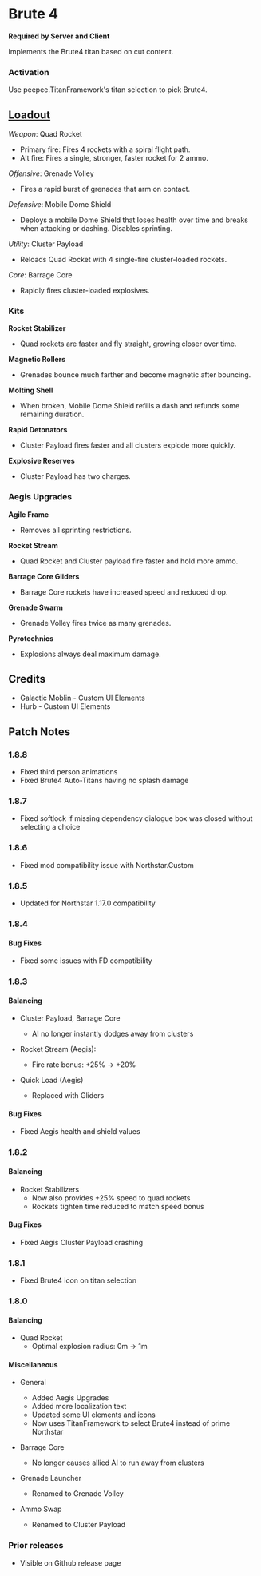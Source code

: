 # Brute 4

**Required by Server and Client**

Implements the Brute4 titan based on cut content.

### Activation

Use peepee.TitanFramework's titan selection to pick Brute4.

## [Loadout](https://youtu.be/enGWYx5sIws)
*Weapon*: Quad Rocket

* Primary fire: Fires 4 rockets with a spiral flight path.
* Alt fire: Fires a single, stronger, faster rocket for 2 ammo.

*Offensive*: Grenade Volley

* Fires a rapid burst of grenades that arm on contact.

*Defensive*: Mobile Dome Shield

* Deploys a mobile Dome Shield that loses health over time and breaks when attacking or dashing. Disables sprinting.

*Utility*: Cluster Payload

* Reloads Quad Rocket with 4 single-fire cluster-loaded rockets.

*Core*: Barrage Core

* Rapidly fires cluster-loaded explosives.

### Kits

**Rocket Stabilizer**

- Quad rockets are faster and fly straight, growing closer over time.

**Magnetic Rollers**

- Grenades bounce much farther and become magnetic after bouncing.

**Molting Shell**

- When broken, Mobile Dome Shield refills a dash and refunds some remaining duration.

**Rapid Detonators**

- Cluster Payload fires faster and all clusters explode more quickly.

**Explosive Reserves**

- Cluster Payload has two charges.

### Aegis Upgrades

**Agile Frame**

- Removes all sprinting restrictions.

**Rocket Stream**

- Quad Rocket and Cluster payload fire faster and hold more ammo.

**Barrage Core Gliders**

- Barrage Core rockets have increased speed and reduced drop.

**Grenade Swarm**

- Grenade Volley fires twice as many grenades.

**Pyrotechnics**

- Explosions always deal maximum damage.

## Credits

- Galactic Moblin - Custom UI Elements
- Hurb - Custom UI Elements

## Patch Notes

### 1.8.8

- Fixed third person animations
- Fixed Brute4 Auto-Titans having no splash damage

### 1.8.7

- Fixed softlock if missing dependency dialogue box was closed without selecting a choice

### 1.8.6

- Fixed mod compatibility issue with Northstar.Custom

### 1.8.5

- Updated for Northstar 1.17.0 compatibility

### 1.8.4

#### Bug Fixes

- Fixed some issues with FD compatibility

### 1.8.3

#### Balancing

- Cluster Payload, Barrage Core
  - AI no longer instantly dodges away from clusters

- Rocket Stream (Aegis):
  - Fire rate bonus: +25% → +20%

- Quick Load (Aegis)
  - Replaced with Gliders

#### Bug Fixes

- Fixed Aegis health and shield values

### 1.8.2

#### Balancing

- Rocket Stabilizers
  - Now also provides +25% speed to quad rockets
  - Rockets tighten time reduced to match speed bonus

#### Bug Fixes

- Fixed Aegis Cluster Payload crashing

### 1.8.1

- Fixed Brute4 icon on titan selection

### 1.8.0

#### Balancing

- Quad Rocket
  - Optimal explosion radius: 0m → 1m

#### Miscellaneous

- General
  - Added Aegis Upgrades
  - Added more localization text
  - Updated some UI elements and icons
  - Now uses TitanFramework to select Brute4 instead of prime Northstar

- Barrage Core
  - No longer causes allied AI to run away from clusters

- Grenade Launcher
  - Renamed to Grenade Volley

- Ammo Swap
  - Renamed to Cluster Payload

### Prior releases

- Visible on Github release page